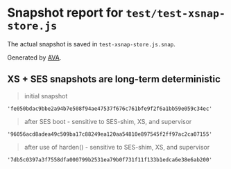 # Snapshot report for `test/test-xsnap-store.js`

The actual snapshot is saved in `test-xsnap-store.js.snap`.

Generated by [AVA](https://avajs.dev).

## XS + SES snapshots are long-term deterministic

> initial snapshot

    'fe050bdac9bbe2a94b7e508f94ae47537f676c761bfe9f2f6a1bb59e059c34ec'

> after SES boot - sensitive to SES-shim, XS, and supervisor

    '96056acd8adea49c509ba17c88249ea120aa54810e897545f2ff97ac2ca07155'

> after use of harden() - sensitive to SES-shim, XS, and supervisor

    '7db5c0397a3f7558dfa000799b2531ea79b0f731f11f133b1edca6e38e6ab200'
